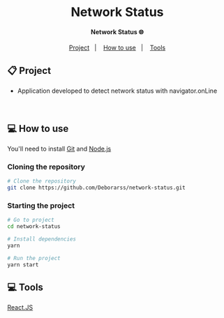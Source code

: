 <h1 align="center">
    Network Status
</h1>

<h4 align="center">
	 Network Status 🌐
</h4>

<p align="center">
  <a href="#-project">Project</a>&nbsp;&nbsp;&nbsp;|&nbsp;&nbsp;&nbsp;
  <a href="#-how-to-use">How to use</a>&nbsp;&nbsp;&nbsp;|&nbsp;&nbsp;&nbsp;
  <a href="#-tools">Tools</a>
</p>

## 📋 Project

- Application developed to detect network status with navigator.onLine
  <br><br><br>

## 💻 How to use

You'll need to install [Git](https://git-scm.com) and [Node.js](https://nodejs.org/en/download/)

### Cloning the repository

```bash
# Clone the repository
git clone https://github.com/Deborarss/network-status.git
```

### Starting the project

```bash
# Go to project
cd network-status

# Install dependencies
yarn

# Run the project
yarn start
```

## 💻 Tools

[React.JS](https://reactjs.org/)
